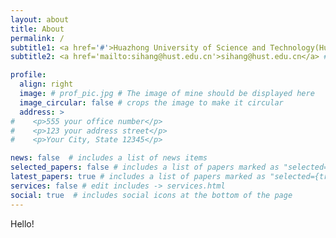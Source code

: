 ```yaml
---
layout: about
title: About
permalink: /
subtitle1: <a href='#'>Huazhong University of Science and Technology(Hust)</a>, Wuhan, China. <br/>
subtitle2: <a href='mailto:sihang@hust.edu.cn'>sihang@hust.edu.cn</a> #. Moto. Etc.

profile:
  align: right
  image: # prof_pic.jpg # The image of mine should be displayed here
  image_circular: false # crops the image to make it circular
  address: >
#    <p>555 your office number</p>
#    <p>123 your address street</p>
#    <p>Your City, State 12345</p>

news: false  # includes a list of news items
selected_papers: false # includes a list of papers marked as "selected={true}"
latest_papers: true # includes a list of papers marked as "selected={true}"
services: false # edit includes -> services.html
social: true  # includes social icons at the bottom of the page
---
```


Hello!

<!-- Write your biography here. Tell the world about yourself. Link to your favorite [subreddit](http://reddit.com). You can put a picture in, too. The code is already in, just name your picture `prof_pic.jpg` and put it in the `img/` folder.

Put your address / P.O. box / other info right below your picture. You can also disable any these elements by editing `profile` property of the YAML header of your `_pages/about.md`. Edit `_bibliography/papers.bib` and Jekyll will render your [publications page](/al-folio/publications/) automatically.

Link to your social media connections, too. This theme is set up to use [Font Awesome icons](http://fortawesome.github.io/Font-Awesome/) and [Academicons](https://jpswalsh.github.io/academicons/), like the ones below. Add your Facebook, Twitter, LinkedIn, Google Scholar, or just disable all of them. -->
